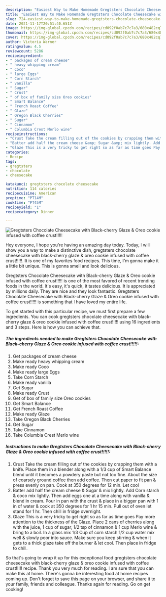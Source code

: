 ```yaml
---
description: "Easiest Way to Make Homemade Gregtsters Chocolate Cheesecake with Black-cherry Glaze &amp;amp; Oreo cookie infused with coffee crust!!!!!"
title: "Easiest Way to Make Homemade Gregtsters Chocolate Cheesecake with Black-cherry Glaze &amp;amp; Oreo cookie infused with coffee crust!!!!!"
slug: 724-easiest-way-to-make-homemade-gregtsters-chocolate-cheesecake-with-black-cherry-glaze-and-amp-oreo-cookie-infused-with-coffee-crust
date: 2021-11-17T20:51:40.651Z
image: https://img-global.cpcdn.com/recipes/cd092f0ab7c7c7a3/680x482cq70/gregtsters-chocolate-cheesecake-with-black-cherry-glaze-oreo-cookie-infused-with-coffee-crust-recipe-main-photo.jpg
thumbnail: https://img-global.cpcdn.com/recipes/cd092f0ab7c7c7a3/680x482cq70/gregtsters-chocolate-cheesecake-with-black-cherry-glaze-oreo-cookie-infused-with-coffee-crust-recipe-main-photo.jpg
cover: https://img-global.cpcdn.com/recipes/cd092f0ab7c7c7a3/680x482cq70/gregtsters-chocolate-cheesecake-with-black-cherry-glaze-oreo-cookie-infused-with-coffee-crust-recipe-main-photo.jpg
author: Victoria Warner
ratingvalue: 4.5
reviewcount: 5286
recipeingredient:
- " packages of cream cheese"
- " heavy whipping cream"
- " Coco"
- " large Eggs"
- " Corn Starch"
- " vanilla"
- " Sugar"
- " Crust"
- " of box of family size Oreo cookies"
- " Smart Balance"
- " French Roast Coffee"
- " Glaze"
- " Oregon Black Cherries"
- " Sugar"
- " Cinnamon"
- " Columbia Crest Merlo wine"
recipeinstructions:
- "Crust Take the cream filling out of the cookies by crapping them with a knife. Place them in a blender along with a 1/3 cup of Smart Balance blend until it becomes a powdery paste but not too fine. About the size of coarsely ground coffee then add coffee. Then cut paper to fit pan &amp; press evenly on pan. Cook at 350 degrees for 12 min. Let cool"
- "Batter add half the cream cheese &amp; Sugar &amp; mix lightly. Add Corn starch &amp; coco mix lightly. Then add eggs one at a time along with vanilla &amp; blend in cream. Pour in pan with the crust &amp; place in a bigger pan with 1 in of water &amp; cook at 350 degrees for 1 hr 15 min. Pull out of oven let stand for 1 hr. Then chill in fridge overnight."
- "Glaze This is a very tricky to get right so as far as time goes Pay more attention to the thickness of the Glaze. Place 2 cans of cherries along with the juice, 1 cup of sugar, 1/2 tsp of cinnamon &amp; 1 cup Merlo wine &amp; bring to a boil. In a glass mix 1/3 Cup of corn starch 1/2 cup water mix well &amp; slowly poor into sauce. Make sure you keep stirring &amp; when it gets to a thick glaze take off the burner &amp; let cool. Then place in fridge to chill."
categories:
- Recipe
tags:
- gregtsters
- chocolate
- cheesecake

katakunci: gregtsters chocolate cheesecake 
nutrition: 114 calories
recipecuisine: American
preptime: "PT14M"
cooktime: "PT45M"
recipeyield: "1"
recipecategory: Dinner

---
```



![Gregtsters Chocolate Cheesecake with Black-cherry Glaze &amp; Oreo cookie infused with coffee crust!!!!!](https://img-global.cpcdn.com/recipes/cd092f0ab7c7c7a3/680x482cq70/gregtsters-chocolate-cheesecake-with-black-cherry-glaze-oreo-cookie-infused-with-coffee-crust-recipe-main-photo.jpg)

Hey everyone, I hope you're having an amazing day today. Today, I will show you a way to make a distinctive dish, gregtsters chocolate cheesecake with black-cherry glaze &amp; oreo cookie infused with coffee crust!!!!!. It is one of my favorites food recipes. This time, I'm gonna make it a little bit unique. This is gonna smell and look delicious.

Gregtsters Chocolate Cheesecake with Black-cherry Glaze &amp; Oreo cookie infused with coffee crust!!!!! is one of the most favored of recent trending foods in the world. It's easy, it's quick, it tastes delicious. It is appreciated by millions daily. They are nice and they look fantastic. Gregtsters Chocolate Cheesecake with Black-cherry Glaze &amp; Oreo cookie infused with coffee crust!!!!! is something that I have loved my entire life.




To get started with this particular recipe, we must first prepare a few ingredients. You can cook gregtsters chocolate cheesecake with black-cherry glaze &amp; oreo cookie infused with coffee crust!!!!! using 16 ingredients and 3 steps. Here is how you can achieve that.

<!--inarticleads1-->

##### The ingredients needed to make Gregtsters Chocolate Cheesecake with Black-cherry Glaze &amp; Oreo cookie infused with coffee crust!!!!!:

1. Get  packages of cream cheese
1. Make ready  heavy whipping cream
1. Make ready  Coco
1. Make ready  large Eggs
1. Take  Corn Starch
1. Make ready  vanilla
1. Get  Sugar
1. Make ready  Crust
1. Get  of box of family size Oreo cookies
1. Get  Smart Balance
1. Get  French Roast Coffee
1. Make ready  Glaze
1. Take  Oregon Black Cherries
1. Get  Sugar
1. Take  Cinnamon
1. Take  Columbia Crest Merlo wine




<!--inarticleads2-->

##### Instructions to make Gregtsters Chocolate Cheesecake with Black-cherry Glaze &amp; Oreo cookie infused with coffee crust!!!!!:

1. Crust Take the cream filling out of the cookies by crapping them with a knife. Place them in a blender along with a 1/3 cup of Smart Balance blend until it becomes a powdery paste but not too fine. About the size of coarsely ground coffee then add coffee. Then cut paper to fit pan &amp; press evenly on pan. Cook at 350 degrees for 12 min. Let cool
1. Batter add half the cream cheese &amp; Sugar &amp; mix lightly. Add Corn starch &amp; coco mix lightly. Then add eggs one at a time along with vanilla &amp; blend in cream. Pour in pan with the crust &amp; place in a bigger pan with 1 in of water &amp; cook at 350 degrees for 1 hr 15 min. Pull out of oven let stand for 1 hr. Then chill in fridge overnight.
1. Glaze This is a very tricky to get right so as far as time goes Pay more attention to the thickness of the Glaze. Place 2 cans of cherries along with the juice, 1 cup of sugar, 1/2 tsp of cinnamon &amp; 1 cup Merlo wine &amp; bring to a boil. In a glass mix 1/3 Cup of corn starch 1/2 cup water mix well &amp; slowly poor into sauce. Make sure you keep stirring &amp; when it gets to a thick glaze take off the burner &amp; let cool. Then place in fridge to chill.




So that's going to wrap it up for this exceptional food gregtsters chocolate cheesecake with black-cherry glaze &amp; oreo cookie infused with coffee crust!!!!! recipe. Thank you very much for reading. I am sure that you can make this at home. There's gonna be interesting food at home recipes coming up. Don't forget to save this page on your browser, and share it to your family, friends and colleague. Thanks again for reading. Go on get cooking!
